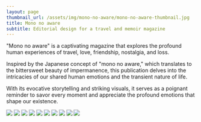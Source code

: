 ```yaml
---
layout: page
thumbnail_url: /assets/img/mono-no-aware/mono-no-aware-thumbnail.jpg
title: Mono no aware
subtitle: Editorial design for a travel and memoir magazine
---
```

"Mono no aware" is a captivating magazine that explores the profound human experiences of travel, love, friendship, nostalgia, and loss.

Inspired by the Japanese concept of "mono no aware," which translates to the bittersweet beauty of impermanence, this publication delves into the intricacies of our shared human emotions and the transient nature of life.

With its evocative storytelling and striking visuals, it serves as a poignant reminder to savor every moment and appreciate the profound emotions that shape our existence.

![](/assets/img/mono-no-aware/mono-no-aware-thumbnail.jpg)
![](/assets/img/mono-no-aware/mono-no-aware-1.jpg)
![](/assets/img/mono-no-aware/mono-no-aware-2.jpg)
![](/assets/img/mono-no-aware/mono-no-aware-3.jpg)
![](/assets/img/mono-no-aware/mono-no-aware-4.jpg)
![](/assets/img/mono-no-aware/mono-no-aware-5.jpg)
![](/assets/img/mono-no-aware/mono-no-aware-6.jpg)
![](/assets/img/mono-no-aware/mono-no-aware-7.jpg)
![](/assets/img/mono-no-aware/mono-no-aware-8.jpg)
![](/assets/img/mono-no-aware/mono-no-aware-9.jpg)

